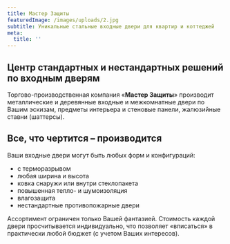 ```yaml
---
title: Мастер Защиты
featuredImage: /images/uploads/2.jpg
subtitle: Уникальные стальные входные двери для квартир и коттеджей
meta:
  title: ''
---
```

## **Центр стандартных и нестандартных решений по входным дверям**

Торгово-производственная компания «**Мастер Защиты**» производит металлические и деревянные входные и межкомнатные двери по Вашим эскизам, предметы интерьера и стеновые панели, жалюзийные ставни (шаттерсы).

## Все, что чертится – производится

Ваши входные двери могут быть любых форм и конфигураций:

* с терморазрывом
* любая ширина и высота
* ковка снаружи или внутри стеклопакета
* повышенная тепло- и шумоизоляция
* влагозащита
* нестандартные противопожарные двери

Ассортимент ограничен только Вашей фантазией. Стоимость каждой двери просчитывается индивидуально, что позволяет «вписаться» в практически любой бюджет (с учетом Ваших интересов).
